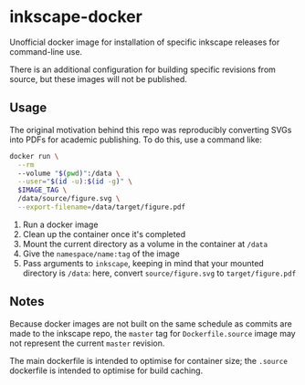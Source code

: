 # inkscape-docker

Unofficial docker image for installation of specific inkscape releases for command-line use.

There is an additional configuration for building specific revisions from source, but these images will not be published.

## Usage

The original motivation behind this repo was reproducibly converting SVGs into PDFs for academic publishing.
To do this, use a command like:

```sh
docker run \
  --rm
  --volume "$(pwd)":/data \
  --user="$(id -u):$(id -g)" \
  $IMAGE_TAG \
  /data/source/figure.svg \
  --export-filename=/data/target/figure.pdf
```

1. Run a docker image
2. Clean up the container once it's completed
3. Mount the current directory as a volume in the container at `/data`
4. Give the `namespace/name:tag` of the image
5. Pass arguments to `inkscape`, keeping in mind that your mounted directory is `/data`: here, convert `source/figure.svg` to `target/figure.pdf`

## Notes

Because docker images are not built on the same schedule as commits are made to the inkscape repo, the `master` tag for `Dockerfile.source` image may not represent the current `master` revision.

The main dockerfile is intended to optimise for container size; the `.source` dockerfile is intended to optimise for build caching.
